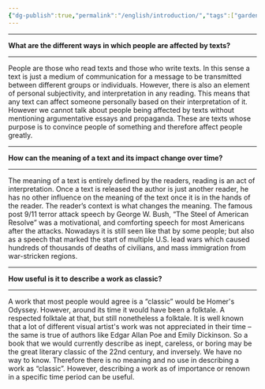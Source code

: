 ```yaml
---
{"dg-publish":true,"permalink":"/english/introduction/","tags":["gardenEntry"]}
---
```



---

**What are the different ways in which people are affected by texts?** 

---

People are those who read texts and those who write texts. In this sense a text is just a medium of communication for a message to be transmitted between different groups or individuals. However, there is also an element of personal subjectivity, and interpretation in any reading. This means that any text can affect someone personally based on their interpretation of it. However we cannot talk about people being affected by texts without mentioning argumentative essays and propaganda. These are texts whose purpose is to convince people of something and therefore affect people greatly. 

---

**How can the meaning of a text and its impact change over time?**

---

The meaning of a text is entirely defined by the readers, reading is an act of interpretation. Once a text is released the author is just another reader, he has no other influence on the meaning of the text once it is in the hands of the reader. The reader’s context is what changes the meaning. The famous post 9/11 terror attack speech by George W. Bush, “The Steel of American Resolve” was a motivational, and comforting speech for most Americans after the attacks. Nowadays it is still seen like that by some people; but also as a speech that marked the start of multiple U.S. lead wars which caused hundreds of thousands of deaths of civilians, and mass immigration from war-stricken regions. 

  
  

---

**How useful is it to describe a work as classic?**

---

A work that most people would agree is a “classic” would be Homer's Odyssey. However, around its time it would have been a folktale. A respected folktale at that, but still nonetheless a folktale. It is well known that a lot of different visual artist's work was not appreciated in their time – the same is true of authors like Edgar Allan Poe and Emily Dickinson. So a book that we would currently describe as inept, careless, or boring may be the great literary classic of the 22nd century, and inversely. We have no way to know. Therefore there is no meaning and no use in describing a work as “classic”. However, describing a work as of importance or renown in a specific time period can be useful.